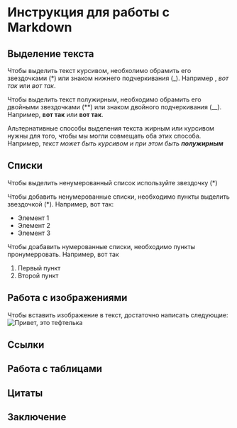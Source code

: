 # Инструкция для работы с Markdown

## Выделение текста

Чтобы выделить текст курсивом, необхолимо обрамить его звездочками (*) или знаком нижнего подчеркивания (_). Например , *вот так* или _вот так_.

Чтобы выделить текст полужирным, необходимо обрамить его двойными звездочками (**) или знаком двойного подчеркивания (__). Например, **вот так** или __вот так__.

Альтернативные способы выделения текста жирным или курсивом нужны для того, чтобы мы могли совмещать оба этих способа. Например, _текст может быть курсивом и при этом быть **полужирным**_

## Списки 
Чтобы выделить ненумерованный список используйте звездочку (*)

Чтобы добавить ненумерованные списки, необходимо пункты выделить звездочкой (*). Например, вот так:
* Элемент 1
* Элемент 2
* Элемент 3

Чтобы доабавить нумерованные списки, необходимо пункты пронумерровать. Например, вот так
1. Первый пункт
2. Второй пункт


## Работа с изображениями

 Чтобы вставить изображение в текст, достаточно написать следующие: ![Привет, это тефтелька](foto.jpg)
## Ссылки

## Работа с таблицами

## Цитаты

## Заключение
